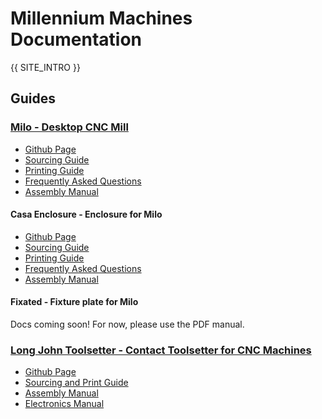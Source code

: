 # Millennium Machines Documentation

{{ SITE_INTRO }}

## Guides

### [Milo - Desktop CNC Mill](./milo/index.md)

- [Github Page](https://github.com/MillenniumMachines/Milo-v1.5)
- [Sourcing Guide](./milo/bom/sourcing_guide.md)
- [Printing Guide](./milo/printing/print_guide.md)
- [Frequently Asked Questions](./milo/faq.md)
- [Assembly Manual](./milo/manual/index.md)

#### Casa Enclosure - Enclosure for Milo

- [Github Page](https://github.com/MillenniumMachines/Casa-enclosure)
- [Sourcing Guide](./casa/bom/sourcing_guide.md)
- [Printing Guide](./casa/bom/printing_guide.md)
- [Frequently Asked Questions](./casa/faq.md)
- [Assembly Manual](./casa/manual/index.md)

#### Fixated - Fixture plate for Milo

Docs coming soon! For now, please use the PDF manual.

### [Long John Toolsetter - Contact Toolsetter for CNC Machines](./long-john/index.md)

- [Github Page](https://github.com/MillenniumMachines/Long-John-Toolsetter)
- [Sourcing and Print Guide](./long-john/bom/sourcing_and_print_guide.md)
- [Assembly Manual](./long-john/manual/assembly_manual.md)
- [Electronics Manual](./long-john/manual/electronics_manual.md)
